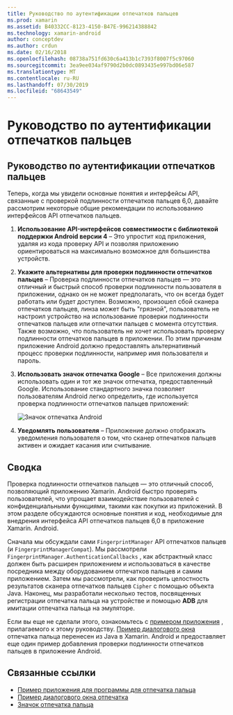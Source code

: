 ```yaml
---
title: Руководство по аутентификации отпечатков пальцев
ms.prod: xamarin
ms.assetid: B40332CC-8123-4150-B47E-996214388842
ms.technology: xamarin-android
author: conceptdev
ms.author: crdun
ms.date: 02/16/2018
ms.openlocfilehash: 08738a751fd630c6a413b1c7393f8007f5c97060
ms.sourcegitcommit: 3ea9ee034af9790d2b0dc0893435e997bd06e587
ms.translationtype: MT
ms.contentlocale: ru-RU
ms.lasthandoff: 07/30/2019
ms.locfileid: "68643549"
---
```

# <a name="fingerprint-authentication-guidance"></a>Руководство по аутентификации отпечатков пальцев

## <a name="fingerprint-authentication-guidance"></a>Руководство по аутентификации отпечатков пальцев

Теперь, когда мы увидели основные понятия и интерфейсы API, связанные с проверкой подлинности отпечатков пальцев 6,0, давайте рассмотрим некоторые общие рекомендации по использованию интерфейсов API отпечатков пальцев.

1. **Использование API-интерфейсов совместимости с библиотекой поддержки Android версии 4** &ndash; Это упростит код приложения, удаляя из кода проверку API и позволяя приложению ориентироваться на максимально возможное для большинства устройств.
2. **Укажите альтернативы для проверки подлинности отпечатков пальцев** &ndash; Проверка подлинности отпечатков пальцев — это отличный и быстрый способ проверки подлинности пользователя в приложении, однако он не может предполагать, что он всегда будет работать или будет доступен. Возможно, произошел сбой сканера отпечатков пальцев, линза может быть "грязной", пользователь не настроил устройство на использование проверки подлинности отпечатков пальцев или отпечатки пальцев с момента отсутствия. Также возможно, что пользователь не хочет использовать проверку подлинности отпечатков пальцев в приложении. По этим причинам приложение Android должно предоставлять альтернативный процесс проверки подлинности, например имя пользователя и пароль.
3. **Использовать значок отпечатка Google** &ndash; Все приложения должны использовать один и тот же значок отпечатка, предоставленный Google. Использование стандартного значка позволяет пользователям Android легко определить, где используется проверка подлинности отпечатков пальцев приложений: 
    
    ![Значок отпечатка Android](summary-images/ic-fp-40px.png)
    
4. **Уведомлять пользователя** &ndash; Приложение должно отображать уведомления пользователя о том, что сканер отпечатков пальцев активен и ожидает касания или считывание. 

## <a name="summary"></a>Сводка

Проверка подлинности отпечатков пальцев — это отличный способ, позволяющий приложению Xamarin. Android быстро проверять пользователей, что упрощает взаимодействие пользователей с конфиденциальными функциями, такими как покупки из приложений. В этом разделе обсуждаются основные понятия и код, необходимые для внедрения интерфейса API отпечатков пальцев 6,0 в приложение Xamarin. Android.

Сначала мы обсуждали сами `FingerprintManager` API отпечатков пальцев (и `FingerprintManagerCompat`). Мы рассмотрели `FingerprintManager.AuthenticationCallbacks` , как абстрактный класс должен быть расширен приложением и использоваться в качестве посредника между оборудованием отпечатков пальцев и самим приложением. Затем мы рассмотрели, как проверить целостность результатов сканера отпечатков пальцев `Cipher` с помощью объекта Java. Наконец, мы разработали несколько тестов, посвященных регистрации отпечатка пальца на устройстве и помощью **ADB** для имитации отпечатка пальца на эмуляторе. 

Если вы еще не сделали этого, ознакомьтесь с [примером приложения](https://github.com/xamarin/monodroid-samples/tree/master/FingerprintGuide) , прилагаемого к этому руководству. [Пример диалогового окна](https://docs.microsoft.com/samples/xamarin/monodroid-samples/android-m-fingerprintdialog) отпечатка пальца перенесен из Java в Xamarin. Android и предоставляет еще один пример добавления проверки подлинности отпечатков пальцев в приложение Android.



## <a name="related-links"></a>Связанные ссылки

- [Пример приложения для программы для отпечатка пальца](https://github.com/xamarin/monodroid-samples/tree/master/FingerprintGuide)
- [Пример диалогового окна отпечатка](https://docs.microsoft.com/samples/xamarin/monodroid-samples/android-m-fingerprintdialog)
- [Значок отпечатка пальца](https://raw.githubusercontent.com/xamarin/monodroid-samples/master/FingerprintGuide/FingerprintSampleApp/Resources/drawable-hdpi/ic_fp_40px.png)
